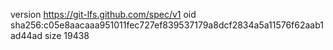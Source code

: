 version https://git-lfs.github.com/spec/v1
oid sha256:c05e8aacaaa951011fec727ef839537179a8dcf2834a5a11576f62aab1ad44ad
size 19438

